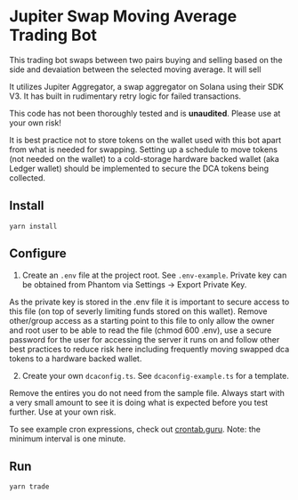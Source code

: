 # Jupiter Swap Moving Average Trading Bot
This trading bot swaps between two pairs buying and selling based on the side and devaiation between the selected moving average. It will sell 

It utilizes Jupiter Aggregator, a swap aggregator on Solana using their SDK V3. It has built in rudimentary retry logic for failed transactions.

This code has not been thoroughly tested and is **unaudited**. Please use at your own risk!

It is best practice not to store tokens on the wallet used with this bot apart from what is needed for swapping. Setting up a schedule to move tokens (not needed on the wallet) to a cold-storage hardware backed wallet (aka Ledger wallet) should be implemented to secure the DCA tokens being collected.

## Install
```
yarn install
```
## Configure
1. Create an `.env` file at the project root. See `.env-example`. 
Private key can be obtained from Phantom via Settings -> Export Private Key.

As the private key is stored in the .env file it is important to secure access to this file (on top of severly limiting funds stored on this wallet). Remove other/group access as a starting point to this file to only allow the owner and root user to be able to read the file (chmod 600 .env), use a secure password for the user for accessing the server it runs on and follow other best practices to reduce risk here including frequently moving swapped dca tokens to a hardware backed wallet.

2. Create your own `dcaconfig.ts`. See `dcaconfig-example.ts` for a template. 

Remove the entires you do not need from the sample file. Always start with a very small amount to see it is doing what is expected before you test further. Use at your own risk.

To see example cron expressions, check out [crontab.guru](https://crontab.guru/).
Note: the minimum interval is one minute.
## Run
```
yarn trade
```

